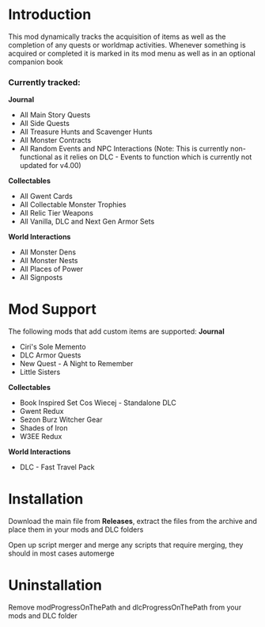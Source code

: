 # Introduction
This mod dynamically tracks the acquisition of items as well as the completion of any quests or worldmap activities. Whenever something is acquired or completed it is marked in its mod menu as well as in an optional companion book

### Currently tracked:
**Journal**
- All Main Story Quests
- All Side Quests
- All Treasure Hunts and Scavenger Hunts
- All Monster Contracts
- All Random Events and NPC Interactions (Note: This is currently non-functional as it relies on DLC - Events to function which is currently not updated for v4.00)

**Collectables**
- All Gwent Cards
- All Collectable Monster Trophies
- All Relic Tier Weapons
- All Vanilla, DLC and Next Gen Armor Sets

**World Interactions**
- All Monster Dens
- All Monster Nests
- All Places of Power
- All Signposts

# Mod Support
The following mods that add custom items are supported:
**Journal**
- Ciri's Sole Memento
- DLC Armor Quests
- New Quest - A Night to Remember
- Little Sisters

**Collectables**
- Book Inspired Set Cos Wiecej - Standalone DLC
- Gwent Redux
- Sezon Burz Witcher Gear
- Shades of Iron
- W3EE Redux

**World Interactions**
- DLC - Fast Travel Pack

# Installation
Download the main file from **Releases**, extract the files from the archive and place them in your mods and DLC folders

Open up script merger and merge any scripts that require merging, they should in most cases automerge

# Uninstallation
Remove modProgressOnThePath and dlcProgressOnThePath from your mods and DLC folder
